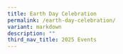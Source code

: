 ```yaml
---
title: Earth Day Celebration
permalink: /earth-day-celebration/
variant: markdown
description: ""
third_nav_title: 2025 Events
---
```

